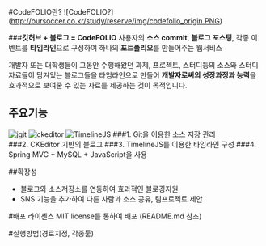 #CodeFOLIO란?
![CodeFOLIO?] (http://oursoccer.co.kr/study/reserve/img/codefolio_origin.PNG)

###**깃허브 + 블로그 = CodeFOLIO**
사용자의 **소스 commit**, **블로그 포스팅**, 각종 이벤트를 **타임라인**으로 구성하여 하나의 **포트폴리오**를 만들어주는 웹서비스

개발자 또는 대학생들이 그동안 수행해왔던 과제, 프로젝트, 스터디등의 소스와 스터디 자료들이 담겨있는 블로그들을 타임라인으로 만들어 
**개발자로써의 성장과정과 능력**을 효과적으로 보여줄 수 있는 자료를 제공하는 것이 목적입니다.


## 주요기능
![jgit](https://git-scm.com/images/logo@2x.png)  ![ckeditor](http://a.cksource.com/e/1/img/logo-ckeditor-h100.png)  ![TimelineJS](http://onmedia.dw-akademie.com/english/files/TimelineJS-logo-300x96.jpg)
###1. Git을 이용한 소스 저장 관리     
###2. CKEditor 기반의 블로그 
###3. TimelineJS를 이용한 타임라인 구성
###4. Spring MVC + MySQL + JavaScript을 사용


##확장성
- 블로그와 소스저장소를 연동하여 효과적인 블로깅지원
- SNS 기능을 추가하여 다른 사람과 소스 공유, 팀프로젝트 제안


#배포 라이센스
MIT license를 통하여 배포 (README.md 참조)


#실행방법(경로지정, 각종툴)


